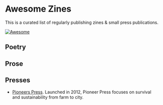 # Awesome Zines

This is a curated list of regularly publishing zines &amp; small press publications.

[![Awesome](https://cdn.rawgit.com/sindresorhus/awesome/d7305f38d29fed78fa85652e3a63e154dd8e8829/media/badge.svg)](https://github.com/sindresorhus/awesome)

## Poetry

## Prose

## Presses

* [Pioneers Press](http://pioneerspress.com/). Launched in 2012, Pioneer Press focuses on survival and sustainability from farm to city.
